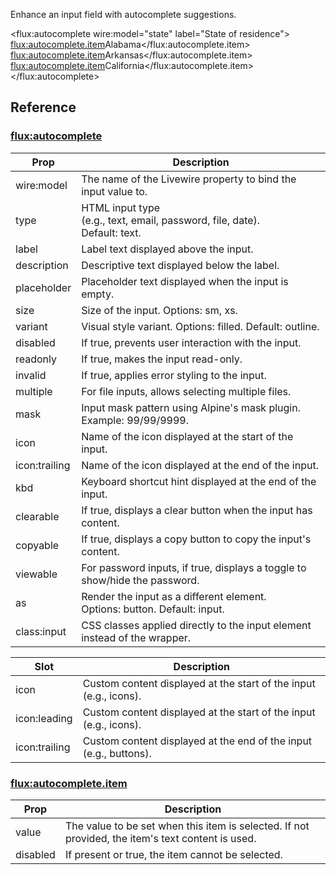 Enhance an input field with autocomplete suggestions.

<flux:autocomplete wire:model="state" label="State of residence">
    <flux:autocomplete.item>Alabama</flux:autocomplete.item>
    <flux:autocomplete.item>Arkansas</flux:autocomplete.item>
    <flux:autocomplete.item>California</flux:autocomplete.item>
    <!-- ... -->
</flux:autocomplete>

## Reference

### [flux:autocomplete](https://fluxui.dev/components/autocomplete#fluxautocomplete)

|Prop|Description|
|---|---|
|wire:model|The name of the Livewire property to bind the input value to.|
|type|HTML input type (e.g., text, email, password, file, date). Default: text.|
|label|Label text displayed above the input.|
|description|Descriptive text displayed below the label.|
|placeholder|Placeholder text displayed when the input is empty.|
|size|Size of the input. Options: sm, xs.|
|variant|Visual style variant. Options: filled. Default: outline.|
|disabled|If true, prevents user interaction with the input.|
|readonly|If true, makes the input read-only.|
|invalid|If true, applies error styling to the input.|
|multiple|For file inputs, allows selecting multiple files.|
|mask|Input mask pattern using Alpine's mask plugin. Example: 99/99/9999.|
|icon|Name of the icon displayed at the start of the input.|
|icon:trailing|Name of the icon displayed at the end of the input.|
|kbd|Keyboard shortcut hint displayed at the end of the input.|
|clearable|If true, displays a clear button when the input has content.|
|copyable|If true, displays a copy button to copy the input's content.|
|viewable|For password inputs, if true, displays a toggle to show/hide the password.|
|as|Render the input as a different element. Options: button. Default: input.|
|class:input|CSS classes applied directly to the input element instead of the wrapper.|

|Slot|Description|
|---|---|
|icon|Custom content displayed at the start of the input (e.g., icons).|
|icon:leading|Custom content displayed at the start of the input (e.g., icons).|
|icon:trailing|Custom content displayed at the end of the input (e.g., buttons).|

### [flux:autocomplete.item](https://fluxui.dev/components/autocomplete#fluxautocompleteitem)

| Prop     | Description                                                                                       |
| -------- | ------------------------------------------------------------------------------------------------- |
| value    | The value to be set when this item is selected. If not provided, the item's text content is used. |
| disabled | If present or true, the item cannot be selected.                                                  |
